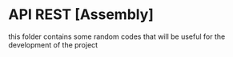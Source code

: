 # API REST [Assembly] 
this folder contains some random codes that will be useful for the development of the project

